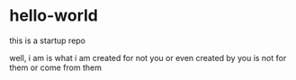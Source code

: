# hello-world
this is a startup repo

well, i am is what i am created for
not you or even created by you
is not for them or come from them
